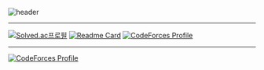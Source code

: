 ![header](https://capsule-render.vercel.app/api?type=rounded&color=auto&height=300&section=header&text=hello,%20world&fontSize=90)

<hr>

[![Solved.ac프로필](http://mazassumnida.wtf/api/v2/generate_badge?boj=hoxymola)](https://solved.ac/hoxymola)
[![Readme Card](https://github-readme-stats.vercel.app/api/pin/?username=HOXYMOLA&repo=Cheat-Sheet)](https://github.com/HOXYMOLA/Cheat-Sheet)
[![CodeForces Profile](https://cf.leed.at?id=ho_oxymola)](https://codeforces.com/profile/ho_oxymola)

<hr>

[![CodeForces Profile](https://cf.leed.at?id=hoxym01a)](https://codeforces.com/profile/hoxym01a)


